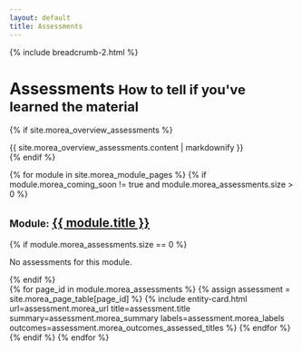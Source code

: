 ```yaml
---
layout: default
title: Assessments
---
```

{% include breadcrumb-2.html %}

<div class="container">
  <h1>Assessments <small class="header-small">How to tell if you've learned the material</small></h1>
</div>

{% if site.morea_overview_assessments %}
<div class="container">
  {{ site.morea_overview_assessments.content | markdownify }}
</div>
{% endif %}

{% for module in site.morea_module_pages %}
{% if module.morea_coming_soon != true and module.morea_assessments.size > 0 %}
<div class="{% cycle 'section-background-1', 'section-background-2' %}">
  <div class="container">
    <h2><small>Module:</small> <a href="{{ site.baseurl }}{{ module.module_page.url }}">{{ module.title }}</a></h2>
      {% if module.morea_assessments.size == 0 %}
        <p>No assessments for this module.</p>
       {% endif %}
       <div class="row">
       {% for page_id in module.morea_assessments %}
         {% assign assessment = site.morea_page_table[page_id] %}
         {% include entity-card.html url=assessment.morea_url title=assessment.title summary=assessment.morea_summary labels=assessment.morea_labels outcomes=assessment.morea_outcomes_assessed_titles %}
       {% endfor %}
    </div>
  </div>
</div>
{% endif %}
{% endfor %}